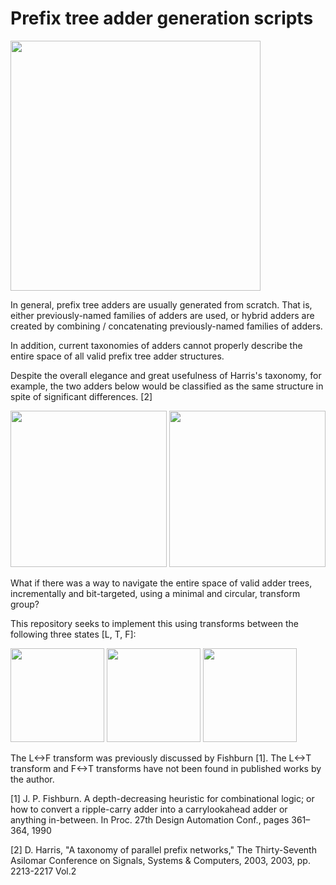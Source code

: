 # Prefix tree adder generation scripts

<img src="https://github.com/tdene/synth_opt_adders/blob/main/demo/adder_transforms.gif?raw=true" width="400"/>

In general, prefix tree adders are usually generated from scratch. That is, either previously-named families of adders are used, or hybrid adders are created by combining / concatenating previously-named families of adders.

In addition, current taxonomies of adders cannot properly describe the entire space of all valid prefix tree adder structures.

Despite the overall elegance and great usefulness of Harris's taxonomy, for example, the two adders below would be classified as the same structure in spite of significant differences. [2]

<img src="https://github.com/tdene/synth_opt_adders/blob/main/demo/knowles1.png?raw=true" width="250"/>

<img src="https://github.com/tdene/synth_opt_adders/blob/main/demo/knowles2.png?raw=true" width="250"/>

What if there was a way to navigate the entire space of valid adder trees, incrementally and bit-targeted, using a minimal and circular, transform group?

This repository seeks to implement this using transforms between the following three states \[L, T, F\]:

<img src="https://github.com/tdene/synth_opt_adders/blob/main/demo/L.png?raw=true" width="150"/>

<img src="https://github.com/tdene/synth_opt_adders/blob/main/demo/T.png?raw=true" width="150"/>

<img src="https://github.com/tdene/synth_opt_adders/blob/main/demo/F.png?raw=true" width="150"/>

The L\<-\>F transform was previously discussed by Fishburn [1]. The L\<-\>T transform and F\<-\>T transforms have not been found in published works by the author.

[1]  J. P. Fishburn. A depth-decreasing heuristic for combinational logic; or how to convert a ripple-carry adder into a carrylookahead adder or anything in-between. In Proc. 27th Design Automation Conf., pages 361–364, 1990

[2] D. Harris, "A taxonomy of parallel prefix networks," The Thirty-Seventh Asilomar Conference on Signals, Systems & Computers, 2003, 2003, pp. 2213-2217 Vol.2
